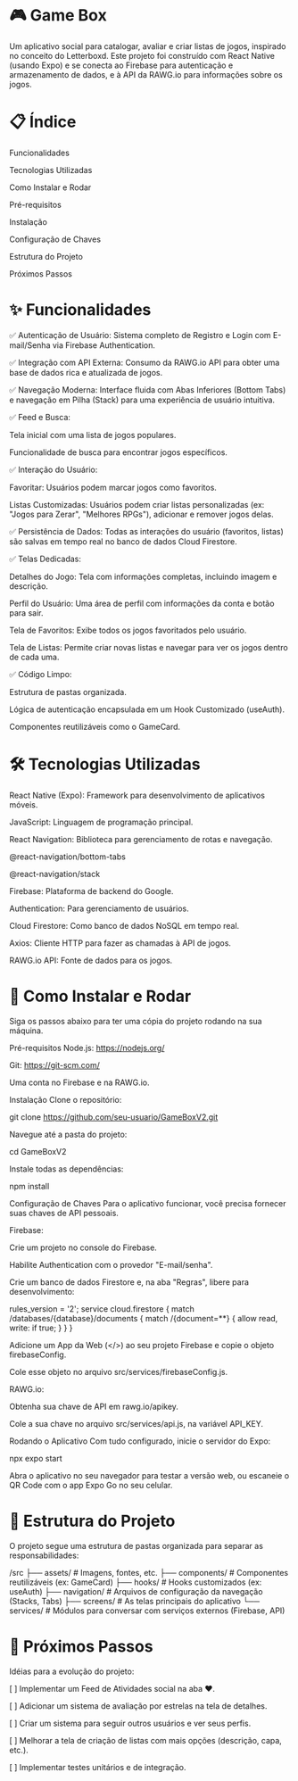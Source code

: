 # 🎮 Game Box
Um aplicativo social para catalogar, avaliar e criar listas de jogos, inspirado no conceito do Letterboxd. Este projeto foi construído com React Native (usando Expo) e se conecta ao Firebase para autenticação e armazenamento de dados, e à API da RAWG.io para informações sobre os jogos.

# 📋 Índice
Funcionalidades

Tecnologias Utilizadas

Como Instalar e Rodar

Pré-requisitos

Instalação

Configuração de Chaves

Estrutura do Projeto

Próximos Passos

# ✨ Funcionalidades
✅ Autenticação de Usuário: Sistema completo de Registro e Login com E-mail/Senha via Firebase Authentication.

✅ Integração com API Externa: Consumo da RAWG.io API para obter uma base de dados rica e atualizada de jogos.

✅ Navegação Moderna: Interface fluida com Abas Inferiores (Bottom Tabs) e navegação em Pilha (Stack) para uma experiência de usuário intuitiva.

✅ Feed e Busca:

Tela inicial com uma lista de jogos populares.

Funcionalidade de busca para encontrar jogos específicos.

✅ Interação do Usuário:

Favoritar: Usuários podem marcar jogos como favoritos.

Listas Customizadas: Usuários podem criar listas personalizadas (ex: "Jogos para Zerar", "Melhores RPGs"), adicionar e remover jogos delas.

✅ Persistência de Dados: Todas as interações do usuário (favoritos, listas) são salvas em tempo real no banco de dados Cloud Firestore.

✅ Telas Dedicadas:

Detalhes do Jogo: Tela com informações completas, incluindo imagem e descrição.

Perfil do Usuário: Uma área de perfil com informações da conta e botão para sair.

Tela de Favoritos: Exibe todos os jogos favoritados pelo usuário.

Tela de Listas: Permite criar novas listas e navegar para ver os jogos dentro de cada uma.

✅ Código Limpo:

Estrutura de pastas organizada.

Lógica de autenticação encapsulada em um Hook Customizado (useAuth).

Componentes reutilizáveis como o GameCard.

# 🛠️ Tecnologias Utilizadas
React Native (Expo): Framework para desenvolvimento de aplicativos móveis.

JavaScript: Linguagem de programação principal.

React Navigation: Biblioteca para gerenciamento de rotas e navegação.

@react-navigation/bottom-tabs

@react-navigation/stack

Firebase: Plataforma de backend do Google.

Authentication: Para gerenciamento de usuários.

Cloud Firestore: Como banco de dados NoSQL em tempo real.

Axios: Cliente HTTP para fazer as chamadas à API de jogos.

RAWG.io API: Fonte de dados para os jogos.

# 🚀 Como Instalar e Rodar
Siga os passos abaixo para ter uma cópia do projeto rodando na sua máquina.

Pré-requisitos
Node.js: https://nodejs.org/

Git: https://git-scm.com/

Uma conta no Firebase e na RAWG.io.

Instalação
Clone o repositório:

git clone https://github.com/seu-usuario/GameBoxV2.git

Navegue até a pasta do projeto:

cd GameBoxV2

Instale todas as dependências:

npm install

Configuração de Chaves
Para o aplicativo funcionar, você precisa fornecer suas chaves de API pessoais.

Firebase:

Crie um projeto no console do Firebase.

Habilite Authentication com o provedor "E-mail/senha".

Crie um banco de dados Firestore e, na aba "Regras", libere para desenvolvimento:

rules_version = '2';
service cloud.firestore {
  match /databases/{database}/documents {
    match /{document=**} {
      allow read, write: if true;
    }
  }
}

Adicione um App da Web (</>) ao seu projeto Firebase e copie o objeto firebaseConfig.

Cole esse objeto no arquivo src/services/firebaseConfig.js.

RAWG.io:

Obtenha sua chave de API em rawg.io/apikey.

Cole a sua chave no arquivo src/services/api.js, na variável API_KEY.

Rodando o Aplicativo
Com tudo configurado, inicie o servidor do Expo:

npx expo start

Abra o aplicativo no seu navegador para testar a versão web, ou escaneie o QR Code com o app Expo Go no seu celular.

# 📁 Estrutura do Projeto
O projeto segue uma estrutura de pastas organizada para separar as responsabilidades:

/src
├── assets/         # Imagens, fontes, etc.
├── components/     # Componentes reutilizáveis (ex: GameCard)
├── hooks/          # Hooks customizados (ex: useAuth)
├── navigation/     # Arquivos de configuração da navegação (Stacks, Tabs)
├── screens/        # As telas principais do aplicativo
└── services/       # Módulos para conversar com serviços externos (Firebase, API)

# 🔮 Próximos Passos
Idéias para a evolução do projeto:

[ ] Implementar um Feed de Atividades social na aba ❤️.

[ ] Adicionar um sistema de avaliação por estrelas na tela de detalhes.

[ ] Criar um sistema para seguir outros usuários e ver seus perfis.

[ ] Melhorar a tela de criação de listas com mais opções (descrição, capa, etc.).

[ ] Implementar testes unitários e de integração.
